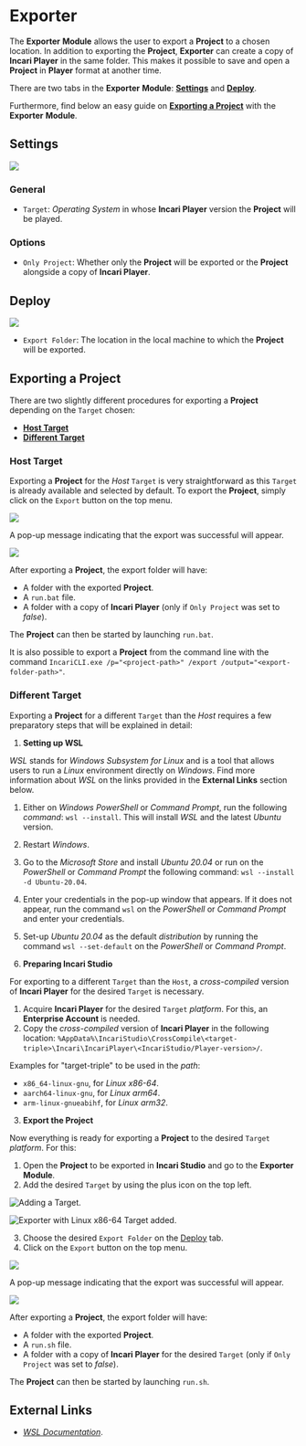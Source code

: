 # Exporter

The **Exporter** **Module** allows the user to export a **Project** to a chosen location. In addition to exporting the **Project**, **Exporter** can create a copy of **Incari Player** in the same folder. This makes it possible to save and open a **Project** in **Player** format at another time.

There are two tabs in the **Exporter** **Module**: [**Settings**](#settings) and [**Deploy**](#deploy).

Furthermore, find below an easy guide on [**Exporting a Project**](#exporting-a-project) with the **Exporter** **Module**.

## Settings

![](../.gitbook/assets/exporter-settings.png)

### General

* `Target`: *Operating System* in whose **Incari Player** version the **Project** will be played.

### Options

* `Only Project`: Whether only the **Project** will be exported or the **Project** alongside a copy of **Incari Player**.

## Deploy

![](../.gitbook/assets/exporter-deploy.png)

* `Export Folder`: The location in the local machine to which the **Project** will be exported.


<!-- ![](../.gitbook/assets/exporter-module.png) -->

## Exporting a Project

There are two slightly different procedures for exporting a **Project** depending on the `Target` chosen:

* [**Host Target**](#host-target)
* [**Different Target**](#different-target)

### Host Target

Exporting a **Project** for the *Host* `Target` is very straightforward as this `Target` is already available and selected by default. To export the **Project**, simply click on the `Export` button on the top menu.

![](../.gitbook/assets/exporter-export.png)

A pop-up message indicating that the export was successful will appear.

![](../.gitbook/assets/exporter-success.png)


After exporting a **Project**, the export folder will have:

* A folder with the exported **Project**.
* A `run.bat` file.
* A folder with a copy of **Incari Player** (only if `Only Project` was set to *false*).

The **Project** can then be started by launching `run.bat`.

It is also possible to export a **Project** from the command line with the command `IncariCLI.exe /p="<project-path>" /export /output="<export-folder-path>"`.

### Different Target

Exporting a **Project** for a different `Target` than the *Host* requires a few preparatory steps that will be explained in detail:

1. **Setting up WSL**

*WSL* stands for *Windows Subsystem for Linux* and is a tool that allows users to run a *Linux* environment directly on *Windows*. Find more information about *WSL* on the links provided in the **External Links** section below.

1. Either on *Windows PowerShell* or *Command Prompt*, run the following *command*: `wsl --install`. This will install *WSL* and the latest *Ubuntu* version.
2. Restart *Windows*.
3. Go to the *Microsoft Store* and install *Ubuntu 20.04* or run on the *PowerShell* or *Command Prompt* the following command: `wsl --install -d Ubuntu-20.04`.
4. Enter your credentials in the pop-up window that appears. If it does not appear, run the command `wsl` on the *PowerShell* or *Command Prompt* and enter your credentials.
5. Set-up *Ubuntu 20.04* as the default *distribution* by running the command `wsl --set-default` on the *PowerShell* or *Command Prompt*.

2. **Preparing Incari Studio**

For exporting to a different `Target` than the `Host`, a *cross-compiled* version of **Incari Player** for the desired `Target` is necessary.

1. Acquire **Incari Player** for the desired `Target` *platform*. For this, an **Enterprise Account** is needed.
2. Copy the *cross-compiled* version of **Incari Player** in the following location: `%AppData%\IncariStudio\CrossCompile\<target-triple>\Incari\IncariPlayer\<IncariStudio/Player-version>/`. 

Examples for "target-triple" to be used in the *path*:
* `x86_64-linux-gnu`, for *Linux x86-64*.
* `aarch64-linux-gnu`, for *Linux arm64*.
* `arm-linux-gnueabihf`, for *Linux arm32*.

3. **Export the Project**

Now everything is ready for exporting a **Project** to the desired `Target` *platform*. For this:

1. Open the **Project** to be exported in **Incari Studio** and go to the **Exporter Module**.
2. Add the desired `Target` by using the plus icon on the top left.

![Adding a Target.](../.gitbook/assets/exporter-addtarget2.png)

![Exporter with *Linux x86-64* Target added.](../.gitbook/assets/exporter-wlinux.png)

3. Choose the desired `Export Folder` on the [Deploy](#deploy) tab. 
4. Click on the `Export` button on the top menu.

![](../.gitbook/assets/exporter-exportlinux.png)

A pop-up message indicating that the export was successful will appear.

![](../.gitbook/assets/exporter-success.png)


After exporting a **Project**, the export folder will have:

* A folder with the exported **Project**.
* A `run.sh` file.
* A folder with a copy of **Incari Player** for the desired `Target` (only if `Only Project` was set to *false*).

The **Project** can then be started by launching `run.sh`.

## External Links

* [*WSL Documentation*](https://learn.microsoft.com/en-gb/windows/wsl/).